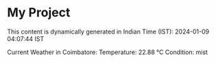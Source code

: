 # My Project

This content is dynamically generated in Indian Time (IST): 2024-01-09 04:07:44 IST


Current Weather in Coimbatore:
Temperature: 22.88 °C
Condition: mist
